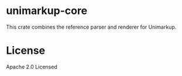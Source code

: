 # unimarkup-core

This crate combines the reference parser and renderer for Unimarkup.

# License

Apache 2.0 Licensed
